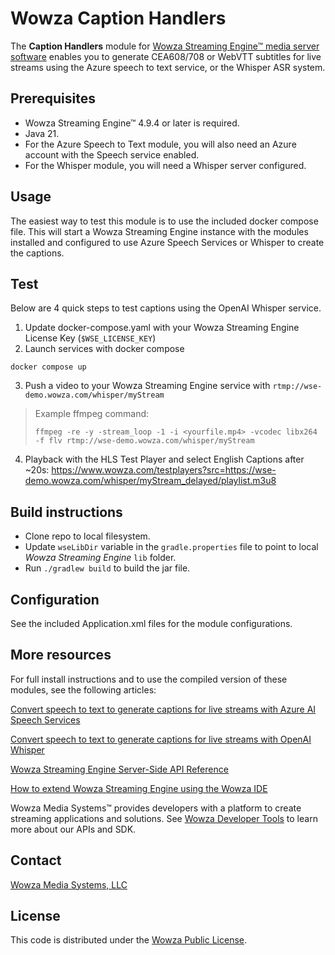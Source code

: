 # Wowza Caption Handlers
The **Caption Handlers** module for [Wowza Streaming Engine™ media server software](https://www.wowza.com/products/streaming-engine) enables you to generate CEA608/708 or WebVTT subtitles for live streams using the Azure speech to text service, or the Whisper ASR system.

## Prerequisites
* Wowza Streaming Engine™ 4.9.4 or later is required.
* Java 21.
* For the Azure Speech to Text module, you will also need an Azure account with the Speech service enabled.
* For the Whisper module, you will need a Whisper server configured.

## Usage
The easiest way to test this module is to use the included docker compose file. This will start a Wowza Streaming Engine instance with the modules installed and configured to use Azure Speech Services or Whisper to create the captions.

## Test
Below are 4 quick steps to test captions using the OpenAI Whisper service.
1. Update docker-compose.yaml with your Wowza Streaming Engine License Key (`$WSE_LICENSE_KEY`)
2. Launch services with docker compose
```
docker compose up
```
3. Push a video to your Wowza Streaming Engine service with `rtmp://wse-demo.wowza.com/whisper/myStream` 

> Example ffmpeg command:
> ```
>ffmpeg -re -y -stream_loop -1 -i <yourfile.mp4> -vcodec libx264 -f flv rtmp://wse-demo.wowza.com/whisper/myStream
>```

4. Playback with the HLS Test Player and select English Captions after ~20s:
https://www.wowza.com/testplayers?src=https://wse-demo.wowza.com/whisper/myStream_delayed/playlist.m3u8

## Build instructions
* Clone repo to local filesystem.
* Update `wseLibDir` variable in the `gradle.properties` file to point to local _Wowza Streaming Engine_ `lib` folder.
* Run `./gradlew build` to build the jar file.

## Configuration
See the included Application.xml files for the module configurations.

## More resources
For full install instructions and to use the compiled version of these modules, see the following articles:

[Convert speech to text to generate captions for live streams with Azure AI Speech Services](https://www.wowza.com/docs/convert-speech-to-text-to-generate-captions-for-live-streams-with-azure-ai-speech-services)

[Convert speech to text to generate captions for live streams with OpenAI Whisper](https://www.wowza.com/docs/convert-speech-to-text-to-generate-captions-for-live-streams-with-openai-whisper)

[Wowza Streaming Engine Server-Side API Reference](https://www.wowza.com/resources/serverapi/)

[How to extend Wowza Streaming Engine using the Wowza IDE](https://www.wowza.com/docs/how-to-extend-wowza-streaming-engine-using-the-wowza-ide)

Wowza Media Systems™ provides developers with a platform to create streaming applications and solutions. See [Wowza Developer Tools](https://www.wowza.com/developer) to learn more about our APIs and SDK.

## Contact
[Wowza Media Systems, LLC](https://www.wowza.com/contact)

## License
This code is distributed under the [Wowza Public License](/LICENSE.txt).
